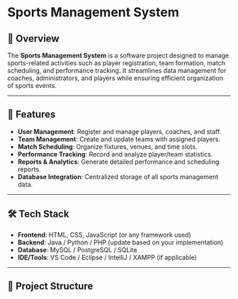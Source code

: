 # Sports Management System

## 📌 Overview
The **Sports Management System** is a software project designed to manage sports-related activities such as player registration, team formation, match scheduling, and performance tracking. It streamlines data management for coaches, administrators, and players while ensuring efficient organization of sports events.

---

## 🚀 Features
- **User Management**: Register and manage players, coaches, and staff.
- **Team Management**: Create and update teams with assigned players.
- **Match Scheduling**: Organize fixtures, venues, and time slots.
- **Performance Tracking**: Record and analyze player/team statistics.
- **Reports & Analytics**: Generate detailed performance and scheduling reports.
- **Database Integration**: Centralized storage of all sports management data.

---

## 🛠️ Tech Stack
- **Frontend**: HTML, CSS, JavaScript (or any framework used)
- **Backend**: Java / Python / PHP (update based on your implementation)
- **Database**: MySQL / PostgreSQL / SQLite
- **IDE/Tools**: VS Code / Eclipse / IntelliJ / XAMPP (if applicable)

---

## 📂 Project Structure
